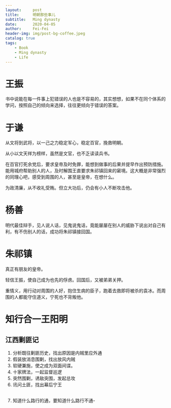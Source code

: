 ```yaml
---
layout:     post
title:      明朝那些事儿
subtitle:   Ming dynasty
date:       2020-04-05
author:     Fei-Fei
header-img: img/post-bg-coffee.jpeg
catalog: true
tags:
    - Book
    - Ming dynasty
    - Life
---
```


# 王振

书中说能在每一件事上犯错误的人也是不容易的，其实想想，如果不在同个体系的学问，按照自己的倾向来选择，往往更倾向于错误的答案。

# 于谦

从文将到武将，以一己之力稳定军心，稳定百官，挽救明朝。

从小以文天祥为榜样，虽然是文官，也不乏读读兵书。

在百官打死余党后，要求皇帝及时免罪，能想到做事的后果并提早作出预防措施。能用城府帮助别人的人，及时解围王直要求朱祁镇回来的窘境。这大概是非常强烈的同理心吧，感受到周围的人，甚至是皇帝，在想什么。

为政清廉，从不收礼受贿。但立大功后，仍会有小人不断攻击他。

# 杨善

明代最佳辩手，见人说人话，见鬼说鬼话，竟能屡屡在别人的威胁下说出对自己有利，有不伤别人的话，成功将朱祁镇接回国。

# 朱祁镇

真正有朋友的皇帝。

轻信王振，使自己成为也先的俘虏。回国后，又被弟弟关押。

重情义，用行动对周围的人好，抱住生病的臣子，跑着去救即将被杀的袁冰。而周围的人都能守住道义，宁死也不背叛他。

# 知行合一王阳明
## 江西剿匪记
1. 分析既往剿匪历史，找出原因是内贼里应外通
2. 假装放消息围剿，找出放风内贼
3. 软硬兼施，使之成为双面间谍。
4. 十家牌法，一起监督巡逻
5. 突然围剿，诱敌突围，发起总攻
6. 讯问土匪，找出幕后宁王
##
7. 知道什么路行的通，要知道什么路行不通-
